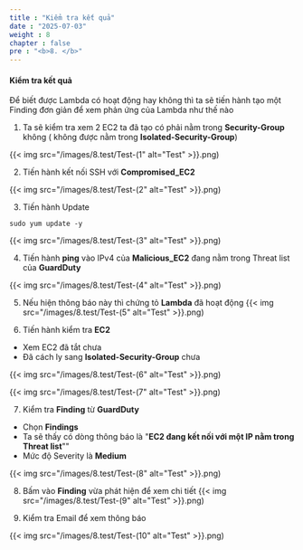 ```yaml
---
title : "Kiểm tra kết quả"
date : "2025-07-03"
weight : 8
chapter : false
pre : "<b>8. </b>"
---
```

#### Kiểm tra kết quả

Để biết được Lambda có hoạt động hay không thì ta sẽ tiến hành tạo một Finding đơn giản để xem phản ứng của Lambda như thế nào

1. Ta sẽ kiểm tra xem 2 EC2 ta đã tạo có phải nằm trong **Security-Group** không ( không được nằm trong **Isolated-Security-Group**)

{{< img src="/images/8.test/Test-(1" alt="Test" >}}.png)

2. Tiến hành kết nối SSH với **Compromised_EC2**

{{< img src="/images/8.test/Test-(2" alt="Test" >}}.png)

3. Tiến hành Update
```
sudo yum update -y
```
{{< img src="/images/8.test/Test-(3" alt="Test" >}}.png)

4. Tiến hành **ping** vào IPv4 của **Malicious_EC2** đang nằm trong Threat list của **GuardDuty**

{{< img src="/images/8.test/Test-(4" alt="Test" >}}.png)

5. Nếu hiện thông báo này thì chứng tỏ **Lambda** đã hoạt động
{{< img src="/images/8.test/Test-(5" alt="Test" >}}.png)

6. Tiến hành kiểm tra **EC2**
- Xem EC2 đã tắt chưa
- Đã cách ly sang **Isolated-Security-Group** chưa

{{< img src="/images/8.test/Test-(6" alt="Test" >}}.png)

{{< img src="/images/8.test/Test-(7" alt="Test" >}}.png)

7. Kiểm tra **Finding** từ **GuardDuty**
- Chọn **Findings**
- Ta sẽ thấy có dòng thông báo là "**EC2 đang kết nối với một IP nằm trong Threat list**""
- Mức độ Severity là **Medium**

{{< img src="/images/8.test/Test-(8" alt="Test" >}}.png)

8. Bấm vào **Finding** vừa phát hiện để xem chi tiết
{{< img src="/images/8.test/Test-(9" alt="Test" >}}.png)

9. Kiểm tra Email để xem thông báo

{{< img src="/images/8.test/Test-(10" alt="Test" >}}.png)